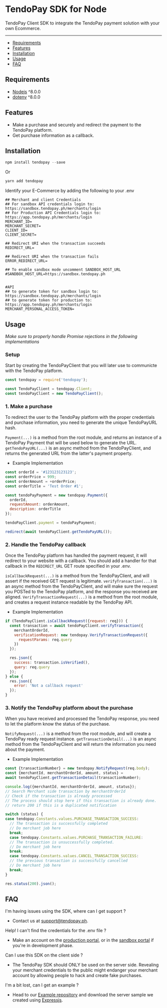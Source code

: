 # TendoPay SDK for Node

TendoPay Client SDK to integrate the TendoPay payment solution with your own Ecommerce.

---

- [Requirements](#requirements)
- [Features](#features)
- [Installation](#installation)
- [Usage](#usage)
- [FAQ](#faq)


## Requirements
- [Nodejs](https://nodejs.org/) ^8.0.0
- [dotenv](https://www.npmjs.com/package/dotenv) ^8.0.0



## Features

- Make a purchase and securely and redirect the payment to the TendoPay platform.
- Get purchase information as a callback.


## Installation

```javascript
npm install tendopay --save
````

Or

```javascript
yarn add tendopay
```

Identify your E-Commerce by adding the following to your .env

```text
## Merchant and client Credentials
## For sandbox API credentials login to: https://sandbox.tendopay.ph/merchants/login
## For Production API Credentials login to: https://app.tendopay.ph/merchants/login
MERCHANT_ID=
MERCHANT_SECRET=
CLIENT_ID=
CLIENT_SECRET=

## Redirect URI when the transaction succeeds
REDIRECT_URL=

## Redirect URI when the transaction fails
ERROR_REDIRECT_URL=

## To enable sandbox mode uncomment SANDBOX_HOST_URL
#SANDBOX_HOST_URL=https://sandbox.tendopay.ph


#API
## to generate token for sandbox login to: https://sandbox.tendopay.ph/merchants/login
## to generate token for production to: https://app.tendopay.ph/merchants/login
MERCHANT_PERSONAL_ACCESS_TOKEN=
```

## Usage

*Make sure to properly handle Promise rejections in the following implementations*

### Setup
Start by creating the TendoPayClient that you will later use to communicte with the TendoPay platform.
```javascript
const tendopay = require('tendopay');

const TendoPayClient = tendopay.Client;
const tendoPayClient = new TendoPayClient();
```

### 1. Make a purchase

To redirect the user to the TendoPay platform with the proper credentials and purchase information, you need to generate the unique TendoPayURL hash.

`Payment(...)` is a method from the root module, and returns an instance of a TendoPay Payment that will be used below to generate the URL.
`getTendoPayURL(...)` is an async method from the TendoPayClient, and returns the generated URL from the latter's payment property.

- Example Implementation

```javascript
const orderId = '#123123123123';
const orderPrice = 999;
const orderAmount = +orderPrice;
const orderTitle = 'Test Order #1';

const tendoPayPayment = new tendopay.Payment({
  orderId,
  requestAmount: orderAmount,
  description: orderTitle
});

tendoPayClient.payment = tendoPayPayment;

redirect(await tendoPayClient.getTendoPayURL());
```

### 2. Handle the TendoPay callback

Once the TendoPay platform has handled the payment request, it will redirect to your website with a callback.
You should add a handler for that callback in the `REDIRECT_URL` GET route specified in your .env.

`isCallbackRequest(...)` is a method from the TendoPayClient, and will assert if the received GET request is legitimate.
`verifyTransaction(...)` is an async method from the TendoPayClient, and will make sure the request you POSTed to the TendoPay platform, and the response you received are aligned.
`VerifyTransactionRequest(...)` is a method from the root module, and creates a request instance readable by the TendoPay API.

- Example Implementation

```javascript
if (TendoPayClient.isCallbackRequest({request: req})) {
  const transaction = await tendoPayClient.verifyTransaction({
    merchantOrderId,
    verificationRequest: new tendopay.VerifyTransactionRequest({
      requestParams: req.query
    })
  });

  res.json({
    success: transaction.isVerified(),
    query: req.query
  });
} else {
  res.json({
    error: 'Not a callback request'
  });
}
```

### 3. Notify the TendoPay platform about the purchase

When you have received and processed the TendoPay response, you need to let the platform know the status of the purchase.

`NotifyRequest(...)` is a method from the root module, and will create a TendoPay ready request instance.
`getTransactionDetail(...)` is an async method from the TendoPayClient and will return the information you need about the payment.

- Example Implementation

```javascript
const {transactionNumber} = new tendopay.NotifyRequest(req.body);
const {merchantId, merchantOrderId, amount, status} =
await tendoPayClient.getTransactionDetail(transactionNumber);

console.log({merchantId, merchantOrderId, amount, status});
// Search Merchant side transaction by merchantOrderId
// Check if the transaction is already processed
// The process should stop here if this transaction is already done.
// return 200 if this is a duplicated notification

switch (status) {
case tendopay.Constants.values.PURCHASE_TRANSACTION_SUCCESS:
  // The transaction is successfully completed
  // Do merchant job here
  break;
  case tendopay.Constants.values.PURCHASE_TRANSACTION_FAILURE:
  // The transaction is unsuccessfully completed.
  // Do merchant job here
  break;
  case tendopay.Constants.values.CANCEL_TRANSACTION_SUCCESS:
  // the previous transaction is successfully cancelled
  // Do merchant job here
  break;
}

res.status(200).json();
```

## FAQ

I'm having issues using the SDK, where can I get support ?
- Contact us at [support@tendopay.ph](mailto:support@tendopay.ph).

Help! I can't find the credentials for the .env file ?
- Make an account on the [production portal](https://app.tendopay.ph/merchants/api-settings), or in the [sandbox portal](https://sandbox.tendopay.ph/merchants/api-settings) if you're in development phase.

Can I use this SDK on the client side ?
- The TendoPay SDK should ONLY be used on the server side. Revealing your merchant credentials to the public might endanger your merchant account by allowing people to hack and create fake purchases.

I'm a bit lost, can I get an example ?
- Head to our [Example repository](https://github.com/TendoPayPlugins/tendopay-javascript-sdk/tree/example) and download the server sample we created using [Expressjs](https://expressjs.com/).
